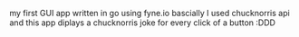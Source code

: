 
my first GUI app written in go using fyne.io
bascially I used chucknorris api and this app diplays a chucknorris joke for every click of a button :DDD
